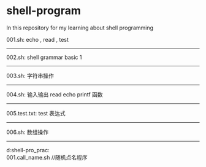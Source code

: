 # shell-program

In this repository for my learning about shell programming

001.sh:	echo , read , test  
  
---------------------------------------------------------  
  
002.sh: shell grammar basic 1  
  
---------------------------------------------------------  
  
003.sh: 字符串操作  
  
---------------------------------------------------------  
  
004.sh: 输入输出 read echo printf 函数  
  
---------------------------------------------------------  
  
005.test.txt: test 表达式  
  
---------------------------------------------------------
  
006.sh: 数组操作  
  
---------------------------------------------------------  
  
d:shell-pro_prac:  
		001.call_name.sh	//随机点名程序  
		
